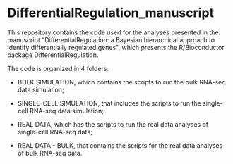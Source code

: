 # DifferentialRegulation_manuscript
This repository contains the code used for the analyses presented in the manuscript "DifferentialRegulation: a Bayesian hierarchical approach to identify differentially regulated genes", which presents the R/Bioconductor package DifferentialRegulation.

The code is organized in 4 folders:

- BULK SIMULATION, which contains the scripts to run the bulk RNA-seq data simulation;

- SINGLE-CELL SIMULATION, that includes the scripts to run the single-cell RNA-seq data simulation;

- REAL DATA, which has the scripts to run the real data analyses of single-cell RNA-seq data;

- REAL DATA - BULK, that contains the scripts for the real data analyses of bulk RNA-seq data.
